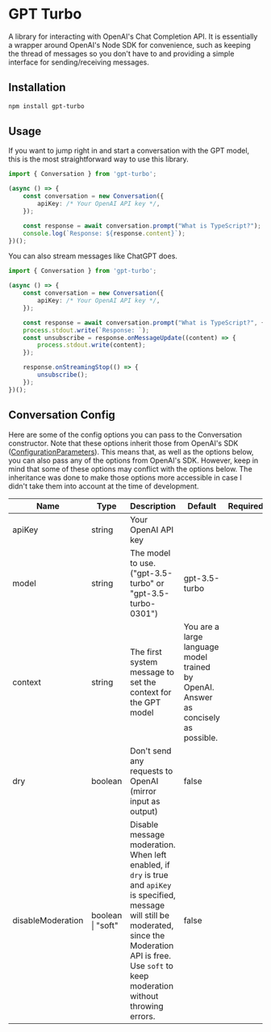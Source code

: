 # GPT Turbo

A library for interacting with OpenAI's Chat Completion API. It is essentially a wrapper around OpenAI's Node SDK for convenience, such as keeping the thread of messages so you don't have to and providing a simple interface for sending/receiving messages.

## Installation

```bash
npm install gpt-turbo
```

## Usage

If you want to jump right in and start a conversation with the GPT model, this is the most straightforward way to use this library.

```ts
import { Conversation } from 'gpt-turbo';

(async () => {
    const conversation = new Conversation({
        apiKey: /* Your OpenAI API key */,
    });

    const response = await conversation.prompt("What is TypeScript?");
    console.log(`Response: ${response.content}`);
})();
```

You can also stream messages like ChatGPT does.

```ts
import { Conversation } from 'gpt-turbo';

(async () => {
    const conversation = new Conversation({
        apiKey: /* Your OpenAI API key */,
    });

    const response = await conversation.prompt("What is TypeScript?", { stream: true });
    process.stdout.write(`Response: `);
    const unsubscribe = response.onMessageUpdate((content) => {
        process.stdout.write(content);
    });

    response.onStreamingStop(() => {
        unsubscribe();
    });
})();
```

## Conversation Config

Here are some of the config options you can pass to the Conversation constructor. Note that these options inherit those from OpenAI's SDK ([ConfigurationParameters](https://github.com/openai/openai-node/blob/master/dist/configuration.d.ts)). This means that, as well as the options below, you can also pass any of the options from OpenAI's SDK. However, keep in mind that some of these options may conflict with the options below. The inheritance was done to make those options more accessible in case I didn't take them into account at the time of development.

<!-- If using VS Code, use the "View: Toggle Word Wrap" (Alt+Z) command to view this table correctly  -->

| Name              | Type              | Description                                                                                                                                                                                                          | Default                                                                            | Required |
| ----------------- | ----------------- | -------------------------------------------------------------------------------------------------------------------------------------------------------------------------------------------------------------------- | ---------------------------------------------------------------------------------- | -------- |
| apiKey            | string            | Your OpenAI API key                                                                                                                                                                                                  |                                                                                    |          |
| model             | string            | The model to use. ("gpt-3.5-turbo" or "gpt-3.5-turbo-0301")                                                                                                                                                          | gpt-3.5-turbo                                                                      |          |
| context           | string            | The first system message to set the context for the GPT model                                                                                                                                                        | You are a large language model trained by OpenAI. Answer as concisely as possible. |          |
| dry               | boolean           | Don't send any requests to OpenAI (mirror input as output)                                                                                                                                                           | false                                                                              |          |
| disableModeration | boolean \| "soft" | Disable message moderation. When left enabled, if `dry` is true and `apiKey` is specified, message will still be moderated, since the Moderation API is free. Use `soft` to keep moderation without throwing errors. | false                                                                              |          |
